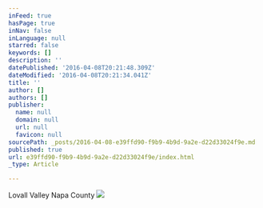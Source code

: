 ```yaml
---
inFeed: true
hasPage: true
inNav: false
inLanguage: null
starred: false
keywords: []
description: ''
datePublished: '2016-04-08T20:21:48.309Z'
dateModified: '2016-04-08T20:21:34.041Z'
title: ''
author: []
authors: []
publisher:
  name: null
  domain: null
  url: null
  favicon: null
sourcePath: _posts/2016-04-08-e39ffd90-f9b9-4b9d-9a2e-d22d33024f9e.md
published: true
url: e39ffd90-f9b9-4b9d-9a2e-d22d33024f9e/index.html
_type: Article

---
```

Lovall Valley Napa County
![](https://the-grid-user-content.s3-us-west-2.amazonaws.com/6ee7bfe1-a7d1-47be-a8a1-bee8b4491712.jpg)
